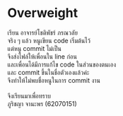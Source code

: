 # Overweight

เรียน อาจารย์โชติพัชร์ ภรณวลัย\
จริง ๆ แล้ว หนูเขียน code เริ่มต้นไว้\
แต่หนู commit ไม่เป็น\
จึงส่งไฟล์ให้เพื่อนใน line ก่อน\
และเพื่อนได้มีการแก้ไข code ในส่วนของตนเอง\
และ commit ขึ้นในชื่อตัวเองแล้วค่ะ\
จึงทำให้ไม่พบชื่อหนูในการ commit งาน\
\
จึงเรียนมาเพื่อทราบ\
ภูริชญา จานะพร (62070151)
